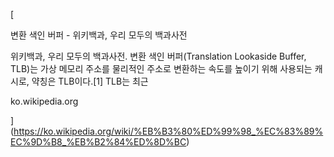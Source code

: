 [

변환 색인 버퍼 - 위키백과, 우리 모두의 백과사전

위키백과, 우리 모두의 백과사전. 변환 색인 버퍼(Translation Lookaside Buffer, TLB)는 가상 메모리 주소를 물리적인 주소로 변환하는 속도를 높이기 위해 사용되는 캐시로, 약칭은 TLB이다.[1] TLB는 최근

ko.wikipedia.org



](https://ko.wikipedia.org/wiki/%EB%B3%80%ED%99%98_%EC%83%89%EC%9D%B8_%EB%B2%84%ED%8D%BC)